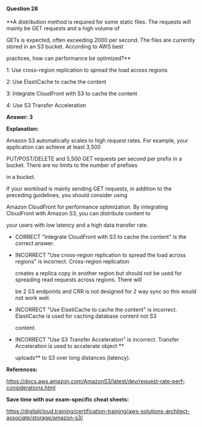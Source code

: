 #### Question  28


**A distribution method is required for some static files. The requests will mainly be GET requests and a high volume of

GETs is expected, often exceeding 2000 per second. The files are currently stored in an S3 bucket. According to AWS best

practices, how can performance be optimized?**


1: Use cross-region replication to spread the load across regions


2: Use ElastiCache to cache the content


3: Integrate CloudFront with S3 to cache the content


4: Use S3 Transfer Acceleration


**Answer: 3**


**Explanation:**


Amazon S3 automatically scales to high request rates. For example, your application can achieve at least 3,500

PUT/POST/DELETE and 5,500 GET requests per second per prefix in a bucket. There are no limits to the number of prefixes

in a bucket.


If your workload is mainly sending GET requests, in addition to the preceding guidelines, you should consider using

Amazon CloudFront for performance optimization. By integrating CloudFront with Amazon S3, you can distribute content to

your users with low latency and a high data transfer rate.


- CORRECT "Integrate CloudFront with S3 to cache the content" is the correct answer.


- INCORRECT "Use cross-region replication to spread the load across regions" is incorrect. Cross-region replication

  creates a replica copy in another region but should not be used for spreading read requests across regions. There will

  be 2 S3 endpoints and CRR is not designed for 2 way sync so this would not work well.


- INCORRECT "Use ElastiCache to cache the content" is incorrect. ElastiCache is used for caching database content not S3

  content.


- INCORRECT "Use S3 Transfer Acceleration" is incorrect. Transfer Acceleration is used to accelerate object **

  uploads** to S3 over long distances (latency).


**References:**


https://docs.aws.amazon.com/AmazonS3/latest/dev/request-rate-perf-considerations.html


**Save time with our exam-specific cheat sheets:**


https://digitalcloud.training/certification-training/aws-solutions-architect-associate/storage/amazon-s3/

